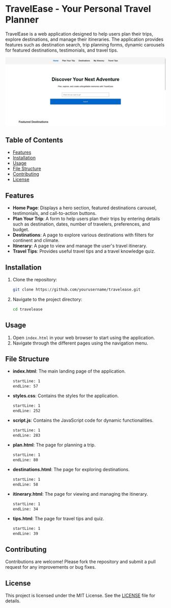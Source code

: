 # TravelEase - Your Personal Travel Planner

TravelEase is a web application designed to help users plan their trips, explore destinations, and manage their itineraries. The application provides features such as destination search, trip planning forms, dynamic carousels for featured destinations, testimonials, and travel tips.

![Landing Page](https://github.com/Thorne-Musau/TravelEase/blob/main/landing.jpg)

## Table of Contents

- [Features](#features)
- [Installation](#installation)
- [Usage](#usage)
- [File Structure](#file-structure)
- [Contributing](#contributing)
- [License](#license)

## Features

- **Home Page**: Displays a hero section, featured destinations carousel, testimonials, and call-to-action buttons.
- **Plan Your Trip**: A form to help users plan their trips by entering details such as destination, dates, number of travelers, preferences, and budget.
- **Destinations**: A page to explore various destinations with filters for continent and climate.
- **Itinerary**: A page to view and manage the user's travel itinerary.
- **Travel Tips**: Provides useful travel tips and a travel knowledge quiz.

## Installation

1. Clone the repository:
    ```sh
    git clone https://github.com/yourusername/travelease.git
    ```
2. Navigate to the project directory:
    ```sh
    cd travelease
    ```

## Usage

1. Open `index.html` in your web browser to start using the application.
2. Navigate through the different pages using the navigation menu.

## File Structure

- **index.html**: The main landing page of the application.
    ```html:Task 1.1/index.html
    startLine: 1
    endLine: 57
    ```
- **styles.css**: Contains the styles for the application.
    ```css:Task 1.1/styles.css
    startLine: 1
    endLine: 252
    ```
- **script.js**: Contains the JavaScript code for dynamic functionalities.
    ```javascript:Task 1.1/script.js
    startLine: 1
    endLine: 283
    ```
- **plan.html**: The page for planning a trip.
    ```html:Task 1.1/plan.html
    startLine: 1
    endLine: 80
    ```
- **destinations.html**: The page for exploring destinations.
    ```html:Task 1.1/destinations.html
    startLine: 1
    endLine: 58
    ```
- **itinerary.html**: The page for viewing and managing the itinerary.
    ```html:Task 1.1/itinerary.html
    startLine: 1
    endLine: 34
    ```
- **tips.html**: The page for travel tips and quiz.
    ```html:Task 1.1/tips.html
    startLine: 1
    endLine: 39
    ```

## Contributing

Contributions are welcome! Please fork the repository and submit a pull request for any improvements or bug fixes.

## License

This project is licensed under the MIT License. See the [LICENSE](LICENSE) file for details.